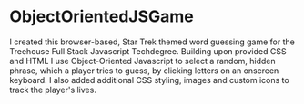 # ObjectOrientedJSGame
I created this browser-based, Star Trek themed word guessing game for the Treehouse Full Stack Javascript Techdegree. Building upon provided CSS and HTML I use Object-Oriented Javascript to select a random, hidden phrase, which a player tries to guess, by clicking letters on an onscreen keyboard. I also added additional CSS styling, images and custom icons to track the player's lives.
